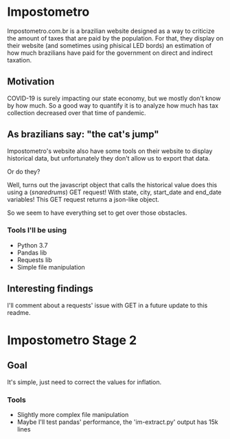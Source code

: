 # Impostometro

Impostometro.com.br is a brazilian website designed as a way to criticize the
amount of taxes that are paid by the population. For that, they display on their
website (and sometimes using phisical LED bords) an estimation of how much
brazilians have paid for the government on direct and indirect taxation.

## Motivation

COVID-19 is surely impacting our state economy, but we mostly don't know by how
much. So a good way to quantify it is to analyze how much has tax collection
decreased over that time of pandemic.

## As brazilians say: "the cat's jump"

Impostometro's website also have some tools on their website to display historical
data, but unfortunately they don't allow us to export that data.

Or do they?

Well, turns out the javascript object that calls the historical value does this
using a (*snaredrums*) GET request! With state, city, start_date and end_date
variables! This GET request returns a json-like object.

So we seem to have everything set to get over those obstacles.

### Tools I'll be using

* Python 3.7
* Pandas lib
* Requests lib
* Simple file manipulation

## Interesting findings

I'll comment about a requests' issue with GET in a future update to this readme.

# Impostometro Stage 2

## Goal

It's simple, just need to correct the values for inflation.

### Tools

* Slightly more complex file manipulation
* Maybe I'll test pandas' performance, the 'im-extract.py' output has 15k lines